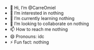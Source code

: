 - 👋 Hi, I’m @CarreOmiel
- 👀 I’m interested in nothing 
- 🌱 I’m currently learning nothing 
- 💞️ I’m looking to collaborate on nothing 
- 📫 How to reach me nothing 
- 😄 Pronouns: idc
- ⚡ Fun fact: nothing 

<!---
CarreOmiel/CarreOmiel is a ✨ special ✨ repository because its `README.md` (this file) appears on your GitHub profile.
You can click the Preview link to take a look at your changes.
--->
